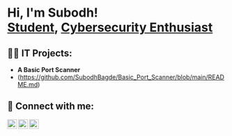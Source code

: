 <h1>Hi, I'm Subodh! <br/><a href="https://github.com/SubodhBagde">Student</a>, <a href="www.linkedin.com/in/subodhbagde">Cybersecurity Enthusiast</a><a </a></h1>

<h2>👨‍💻 IT Projects:</h2>

- <b>A Basic Port Scanner</b>
 - (https://github.com/SubodhBagde/Basic_Port_Scanner/blob/main/README.md)
  
<h2> 🤳 Connect with me:</h2>

[<img align="left" alt="SubodhBagde57 | Twitter" width="22px" src="https://cdn.jsdelivr.net/npm/simple-icons@v3/icons/twitter.svg" />][twitter]
[<img align="left" alt="subodhbagde| LinkedIn" width="22px" src="https://cdn.jsdelivr.net/npm/simple-icons@v3/icons/linkedin.svg" />][linkedin]
[<img align="left" alt="subodhbagde57 | Instagram" width="22px" src="https://cdn.jsdelivr.net/npm/simple-icons@v3/icons/instagram.svg" />][instagram]

[twitter]: https://twitter.com/SubodhBagde57
[instagram]: https://www.instagram.com/subodhbagde57/
[linkedin]: www.linkedin.com/in/subodhbagde

  
